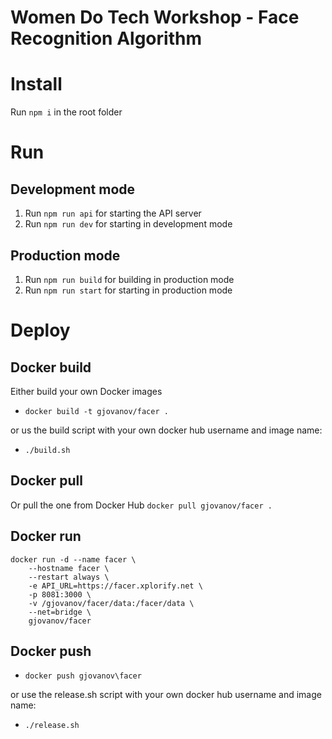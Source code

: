 # Women Do Tech Workshop - Face Recognition Algorithm 

# Install
Run `npm i` in the root folder

# Run

## Development mode
1. Run `npm run api` for starting the API server 
2. Run `npm run dev` for starting in development mode

## Production mode
1. Run `npm run build` for building in production mode
2. Run `npm run start` for starting in production mode

# Deploy

## Docker build
Either build your own Docker images
- `docker build -t gjovanov/facer .`

or us the build script with your own docker hub username and image name:

- `./build.sh`


## Docker pull
Or pull the one from Docker Hub
`docker pull gjovanov/facer .`

## Docker run
```docker
docker run -d --name facer \
    --hostname facer \
    --restart always \
    -e API_URL=https://facer.xplorify.net \
    -p 8081:3000 \
    -v /gjovanov/facer/data:/facer/data \
    --net=bridge \
    gjovanov/facer
```

## Docker push
- `docker push gjovanov\facer`

or use the release.sh script with your own docker hub username and image name:
- `./release.sh`
